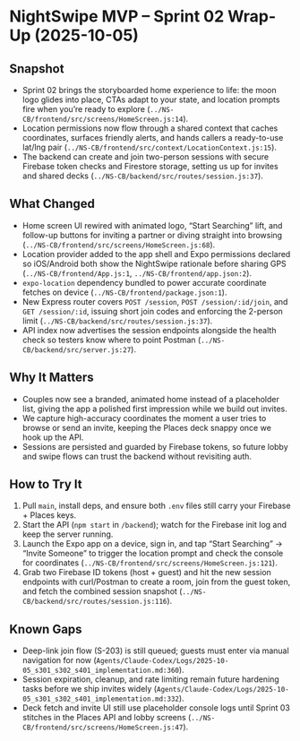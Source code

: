 # NightSwipe MVP – Sprint 02 Wrap-Up (2025-10-05)

## Snapshot
- Sprint 02 brings the storyboarded home experience to life: the moon logo glides into place, CTAs adapt to your state, and location prompts fire when you’re ready to explore (`../NS-CB/frontend/src/screens/HomeScreen.js:14`).
- Location permissions now flow through a shared context that caches coordinates, surfaces friendly alerts, and hands callers a ready-to-use lat/lng pair (`../NS-CB/frontend/src/context/LocationContext.js:15`).
- The backend can create and join two-person sessions with secure Firebase token checks and Firestore storage, setting us up for invites and shared decks (`../NS-CB/backend/src/routes/session.js:37`).

## What Changed
- Home screen UI rewired with animated logo, “Start Searching” lift, and follow-up buttons for inviting a partner or diving straight into browsing (`../NS-CB/frontend/src/screens/HomeScreen.js:68`).
- Location provider added to the app shell and Expo permissions declared so iOS/Android both show the NightSwipe rationale before sharing GPS (`../NS-CB/frontend/App.js:1`, `../NS-CB/frontend/app.json:2`).
- `expo-location` dependency bundled to power accurate coordinate fetches on device (`../NS-CB/frontend/package.json:1`).
- New Express router covers `POST /session`, `POST /session/:id/join`, and `GET /session/:id`, issuing short join codes and enforcing the 2-person limit (`../NS-CB/backend/src/routes/session.js:37`).
- API index now advertises the session endpoints alongside the health check so testers know where to point Postman (`../NS-CB/backend/src/server.js:27`).

## Why It Matters
- Couples now see a branded, animated home instead of a placeholder list, giving the app a polished first impression while we build out invites.
- We capture high-accuracy coordinates the moment a user tries to browse or send an invite, keeping the Places deck snappy once we hook up the API.
- Sessions are persisted and guarded by Firebase tokens, so future lobby and swipe flows can trust the backend without revisiting auth.

## How to Try It
1. Pull `main`, install deps, and ensure both `.env` files still carry your Firebase + Places keys.
2. Start the API (`npm start` in `/backend`); watch for the Firebase init log and keep the server running.
3. Launch the Expo app on a device, sign in, and tap “Start Searching” → “Invite Someone” to trigger the location prompt and check the console for coordinates (`../NS-CB/frontend/src/screens/HomeScreen.js:121`).
4. Grab two Firebase ID tokens (host + guest) and hit the new session endpoints with curl/Postman to create a room, join from the guest token, and fetch the combined session snapshot (`../NS-CB/backend/src/routes/session.js:116`).

## Known Gaps
- Deep-link join flow (S-203) is still queued; guests must enter via manual navigation for now (`Agents/Claude-Codex/Logs/2025-10-05_s301_s302_s401_implementation.md:360`).
- Session expiration, cleanup, and rate limiting remain future hardening tasks before we ship invites widely (`Agents/Claude-Codex/Logs/2025-10-05_s301_s302_s401_implementation.md:332`).
- Deck fetch and invite UI still use placeholder console logs until Sprint 03 stitches in the Places API and lobby screens (`../NS-CB/frontend/src/screens/HomeScreen.js:47`).
